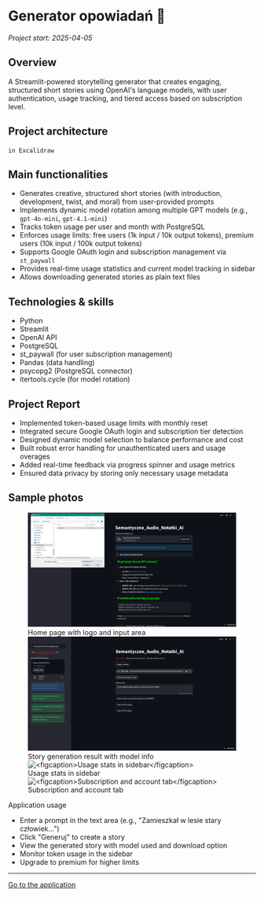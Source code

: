 # Generator opowiadań 📖

*Project start: 2025-04-05*

## Overview
A Streamlit-powered storytelling generator that creates engaging, structured short stories using OpenAI's language models, with user authentication, usage tracking, and tiered access based on subscription level.

## Project architecture
	in Excalidraw

## Main functionalities
- Generates creative, structured short stories (with introduction, development, twist, and moral) from user-provided prompts
- Implements dynamic model rotation among multiple GPT models (e.g., `gpt-4o-mini`, `gpt-4.1-mini`)
- Tracks token usage per user and month with PostgreSQL
- Enforces usage limits: free users (1k input / 10k output tokens), premium users (10k input / 100k output tokens)
- Supports Google OAuth login and subscription management via `st_paywall`
- Provides real-time usage statistics and current model tracking in sidebar
- Allows downloading generated stories as plain text files

## Technologies & skills
- Python
- Streamlit
- OpenAI API
- PostgreSQL
- st_paywall (for user subscription management)
- Pandas (data handling)
- psycopg2 (PostgreSQL connector)
- itertools.cycle (for model rotation)

## Project Report
- Implemented token-based usage limits with monthly reset
- Integrated secure Google OAuth login and subscription tier detection
- Designed dynamic model selection to balance performance and cost
- Built robust error handling for unauthenticated users and usage overages
- Added real-time feedback via progress spinner and usage metrics
- Ensured data privacy by storing only necessary usage metadata

## Sample photos

<figure>
    <img src="../images/img1.png" alt="<figcaption>Home page with logo and input area</figcaption>" width="600">
<figcaption>Home page with logo and input area</figcaption>
    <img src="../images/img2.png" alt="<figcaption>Story generation result with model info</figcaption>" width="600">
<figcaption>Story generation result with model info</figcaption>
    <img src="../images/img3.png" alt="<figcaption>Usage stats in sidebar</figcaption>" width="600">
<figcaption>Usage stats in sidebar</figcaption>
    <img src="../images/img4.png" alt="<figcaption>Subscription and account tab</figcaption>" width="600">
<figcaption>Subscription and account tab</figcaption>
</figure>

Application usage
- Enter a prompt in the text area (e.g., "Zamieszkał w lesie stary człowiek...")
- Click "Generuj" to create a story
- View the generated story with model used and download option
- Monitor token usage in the sidebar
- Upgrade to premium for higher limits

---

<a class="md-button md-button--primary" href="https://generator-opowiadan.streamlit.app/" target="_blank">Go to the application</a>